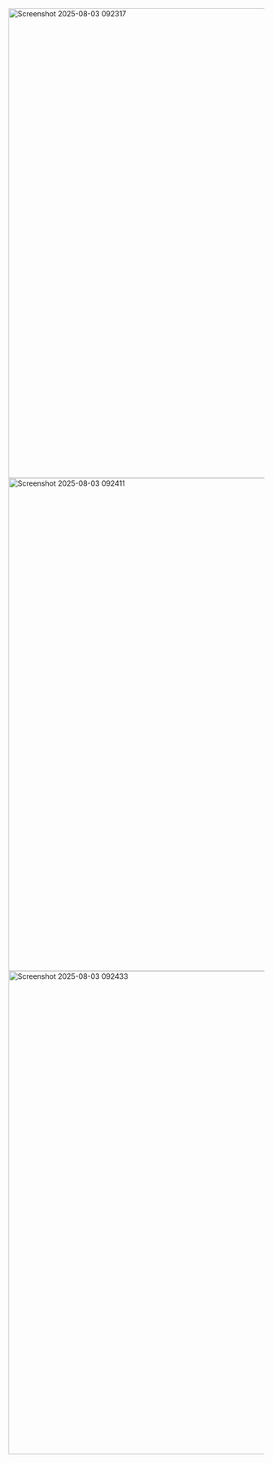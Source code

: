 <img width="801" height="925" alt="Screenshot 2025-08-03 092317" src="https://github.com/user-attachments/assets/8cfdd454-fe70-4976-beff-bf064ed739a6" />


<img width="849" height="971" alt="Screenshot 2025-08-03 092411" src="https://github.com/user-attachments/assets/0599dcbd-50c3-4d39-a195-9fd3601ebb69" />
<img width="882" height="952" alt="Screenshot 2025-08-03 092433" src="https://github.com/user-attachments/assets/23de4ed9-4021-41da-8c61-a3e3c4ddb6e7" />

